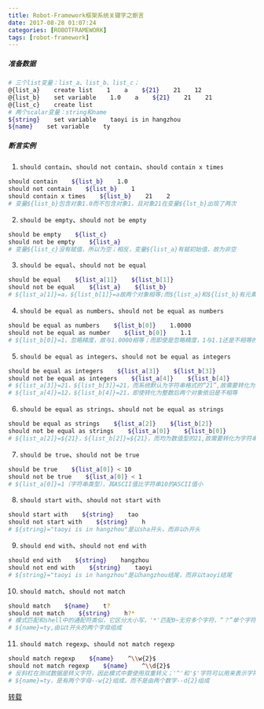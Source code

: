 ```yaml
---
title: Robot-Framework框架系统关键字之断言
date: 2017-08-28 01:07:24
categories: [ROBOTFRAMEWORK]
tags: [robot-framework]
---
```


##### 准备数据
```bash
# 三个list变量：list_a、list_b、list_c；
@{list_a}    create list    1    a    ${21}    21    12
@{list_b}    set variable    1.0    a    ${21}    21    21
@{list_c}    create list
# 两个scalar变量：string和name
${string}    set variable    taoyi is in hangzhou
${name}    set variable    ty
```

<!--more-->

##### 断言实例
1. ``should contain``、``should not contain``、``should contain x times``
```bash
should contain    ${list_b}    1.0
should not contain    ${list_b}    1
should contain x times    ${list_b}    21    2
# 变量${list_b}包含对象1.0而不包含对象1，且对象21在变量${lst_b}出现了两次
```
2. ``should be empty``、``should not be empty``
```bash
should be empty    ${list_c}
should not be empty    ${list_a}
# 变量${list_c}没有赋值，所以为空；相反，变量${list_a}有赋初始值，故为非空
```
3. ``should be equal``、``should not be equal``
```bash
should be equal    ${list_a[1]}    ${list_b[1]}
should not be equal    ${list_a}    ${list_b}
# ${list_a[1]}=a，${list_b[1]}=a故两个对象相等;而${list_a}和${list_b}有元素不一致，这两个对象不相等
```
4. ``should be equal as numbers``、``should not be equal as numbers``
```bash
should be equal as numbers    ${list_b[0]}    1.0000
should not be equal as number    ${list_b[0]}    1.1
# ${list_b[0]}=1，忽略精度，故与1.0000相等；而即使是忽略精度，1与1.1还是不相等的
```
5. ``should be equal as integers``、``should not be equal as integers``
```bash
should be equal as integers    ${list_a[3]}    ${list_b[3]}
should not be equal as integers    ${list_a[4]}    ${list_b[4]}
# ${list_a[3]}=21，${list_b[3]}=21，而系统默认为字符串格式的“21”,故需要转化为整数类型，转化为整数后两个对象相等
# ${list_a[4]}=12，${list_b[4]}=21，即使转化为整数后两个对象依旧是不相等
```
6. ``should be equal as strings``、``should not be equal as strings``
```bash
should be equal as strings    ${list_a[2]}    ${list_b[2]}
should not be equal as strings    ${list_a[0]}    ${list_b[0]}
# ${list_a[2]}=${21}，${list_b[2]}=${21}，而均为数值型的21,故需要转化为字符串类型，转化为字符串后两个对象相等
```
7. ``should be true``、``should not be true``
```bash
should be true    ${list_a[0]} < 10
should not be true    ${list_a[0]} < 1
# ${list_a[0]}=1（字符串类型），其ASCII值比字符串10的ASCII值小
```
8. ``should start with``、``should not start with``
```bash
should start with    ${string}    tao
should not start with    ${string}    h
# ${string}="taoyi is in hangzhou"是以sha开头，而非以h开头
```
9. ``should end with``、``should not end with``
```bash
should end with    ${string}    hangzhou
should not end with    ${string}    taoyi
# ${string}="taoyi is in hangzhou"是以hangzhou结尾，而非以taoyi结尾
```
10. ``should match``、``should not match``
```bash
should match    ${name}    t?
should not match    ${string}    h?*
# 模式匹配和shell中的通配符类似，它区分大小写，'*'匹配0~无穷多个字符，“？”单个字符
# ${name}=ty,由以t开头的两个字母组成
```
11. ``should match regexp``、``should not match regexp``
```bash
should match regexp    ${name}    ^\\w{2}$
should not match regexp    ${name}    ^\\d{2}$
# 反斜杠在测试数据是转义字符，因此模式中要使用双重转义；'^'和'$'字符可以用来表示字符串的开头和结尾
# ${name}=ty，是有两个字母--w{2}组成，而不是由两个数字--d{2}组成
```


[转载](http://blog.sina.com.cn/s/blog_7f66d4ea0101k3fl.html)